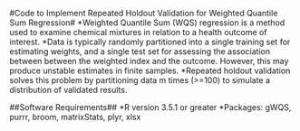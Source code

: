 #Code to Implement Repeated Holdout Validation for Weighted Quantile Sum Regression#
*Weighted Quantile Sum (WQS) regression is a method used to examine chemical mixtures in relation to a health outcome of interest. 
*Data is typically randomly partitioned into a single training set for estimating weights, and a single test set for assessing the association between between the weighted index and the outcome. However, this may produce unstable estimates in finite samples.
*Repeated holdout validation solves this problem by partitioning data m times (>=100) to simulate a distribution of validated results.

##Software Requirements##
*R version 3.5.1 or greater
*Packages: gWQS, purrr, broom, matrixStats, plyr, xlsx

